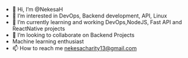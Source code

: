 - 👋 Hi, I’m @NekesaH
- 👀 I’m interested in DevOps, Backend development, API, Linux
- 🌱 I’m currently learning and working DevOps,NodeJS, Fast API and ReactNative projects
- 💞️ I’m looking to collaborate on Backend Projects
- Machine learning enthusiast
- 📫 How to reach me nekesacharity13@gmail.com

<!---
NekesaH/NekesaH is a ✨ special ✨ repository because its `README.md` (this file) appears on your GitHub profile.
You can click the Preview link to take a look at your changes.
--->

